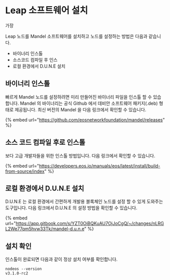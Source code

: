 # Leap 소프트웨어 설치

가장



Leap 노드를 Mandel 소프트웨어를 설치하고 노드를 설정하는 방법은 다음과 같습니다.

* 바이너리 인스톨
* 소스코드 컴파일 후 인스
* 로컬 환경에서 D.U.N.E 설치

## 바이너리 인스톨

빠르게 Mandel 노드를 설정하려면 미리 만들어진 바이너리 파일을 인스톨 할 수 있습합니다. Mandel 의 바이너리는 공식 Github 에서 데비안 소프트웨어 패키지(.deb) 형태로 제공됩니다. 최신 버전의 Mandel 을 다음 링크에서 확인할 수 있습니다.

{% embed url="https://github.com/eosnetworkfoundation/mandel/releases" %}

## 소스 코드 컴파일 후로 인스톨

보다 고급 개발자들을 위한 인스톨 방법입니다. 다음 링크에서 확인할 수 있습니다.

{% embed url="https://developers.eos.io/manuals/eos/latest/install/build-from-source/index" %}

## 로컬 환경에서 D.U.N.E 설치

D.U.N.E 는 로컬 환경에서 간편하게 개발용 블록체인 노드를 설정 할 수 있게 도와주는 도구입니다. 다음 링크에서 D.U.N.E 의 설정 방법을 확인할 수 있습니다.

{% embed url="https://app.gitbook.com/s/YZT0OiBQKuAU7OjJoCgQ/~/changes/nLRGL2We77qm5hvw33Tk/mandel-d.u.n.e" %}

## 설치 확인

인스톨이 완료되면 다음과 같이 정상 설치 여부를 확인합니다.

```
nodeos --version
v3.1.0-rc2
```
